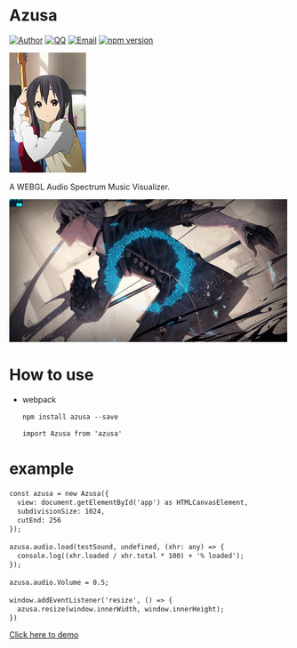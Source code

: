 
# Azusa

[![Author](https://img.shields.io/badge/author-EYHN-blue.svg?style=flat-square)](https://delusion.coding.me)
[![QQ](https://img.shields.io/badge/QQ-1106996185-blue.svg?style=flat-square)](http://wpa.qq.com/msgrd?v=3&uin=&site=qq&menu=yes)
[![Email](https://img.shields.io/badge/Emali%20me-cneyhn@gmail.com-green.svg?style=flat-square)]()
[![npm version](https://badge.fury.io/js/azusa.svg)](https://badge.fury.io/js/azusa)

![](./azusa.jpg)

A WEBGL Audio Spectrum Music Visualizer.

![](./example.gif)

# How to use

- webpack
  ```
  npm install azusa --save
  ```
  ```
  import Azusa from 'azusa'
  ```

# example

```
const azusa = new Azusa({
  view: document.getElementById('app') as HTMLCanvasElement,
  subdivisionSize: 1024,
  cutEnd: 256
});

azusa.audio.load(testSound, undefined, (xhr: any) => {
  console.log((xhr.loaded / xhr.total * 100) + '% loaded');
});

azusa.audio.Volume = 0.5;

window.addEventListener('resize', () => {
  azusa.resize(window.innerWidth, window.innerHeight);
})
```

[Click here to demo](https://eyhn.github.io/Azusa/dist/index.html)